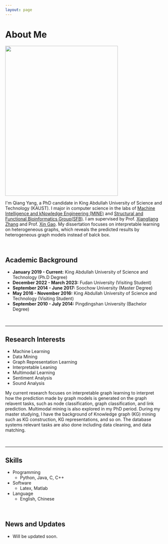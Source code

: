 ```yaml
---
layout: page
---
```


# About Me

<img src="https://caihanlin.com/Qiang.jpg" class="floatpic" width="360" height="480">

I'm Qiang Yang, a PhD candidate in King Abdullah University of Science and Technology (KAUST). I major in computer science in the labs of [Machine Intelligence and kNowledge Engineering (MINE)](https://sites.nd.edu/xiangliang-zhang/) and [Structural and Functional Bioinformatics Group(SFB)](https://cemse.kaust.edu.sa/sfb). I am supervised by Prof. [Xiangliang Zhang](https://sites.nd.edu/xiangliang-zhang/) and Prof. [Xin Gao](https://www.kaust.edu.sa/en/study/faculty/xin-gao). My dissertation focuses on interpretable learning on heterogeneous graphs, which reveals the predicted results by heterogeneous graph models instead of balck box.

<br>

## Academic Background

- **January 2019 - Current:** King Abdullah University of Science and Technology (Ph.D Degree)
- **December 2022 - March 2023:** Fudan University (Visiting Student)
- **September 2014 - June 2017:** Soochow University (Master Degree)
- **May 2016 - November 2016:** King Abdullah University of Science and Technology (Visiting Student)
- **September 2010 - July 2014:** Pingdingshan University (Bachelor Degree)

<br>

---

## Research Interests

- Machine Learning
- Data Mining
- Graph Representation Learning
- Interpretable Leaning
- Multimodal Learning
- Sentiment Analysis
- Sound Analysis

My current research focuses on interpretable graph learning to interpret how the prediction made by graph models is generated on the graph relavent tasks, such as node classification, graph classification, and link prediction. Multimodal mining is also explored in my PhD period. During my master studying, I have the background of Knowledge graph (KG) mining such as KG construction, KG representations, and so on.  The database systems relevant tasks are also done including data cleaning, and data matching.

<br>

---

## Skills
- Programming
  - Python, Java, C, C++
- Software
  - Latex, Matlab
- Language
  - English, Chinese

<br>

## News and Updates

- Will be updated soon.
<!--
- **Sep 2023：**Our works [DefenderIoT](https://fzuiot.site/) has been officially publicized by [Youth of FZU](https://mp.weixin.qq.com/s/MF2NJQtEHsVwsm8Ym-l7Gg).
- **Aug 2023：**Happy to be awarded the FEPG Scholarship.
- **May 2023：**Happy to be awarded the XiamenAir Scholarship.
- **May 2023：**Collected the Finalist Award in MCM 2023.
- **Jan 2023：**One paper accepted to ICAROB 2023, see you in Japan!
- **Jun 2022：**Visiting Research Intern at Cambridge University, advised by [Prof. Pietro Liò](https://www.cl.cam.ac.uk/~pl219/ ).
 - If you are interested in my works, please feel free to book an [[online talk with me](https://calendly.com/lancecai/meet-with-lance)].
-->


